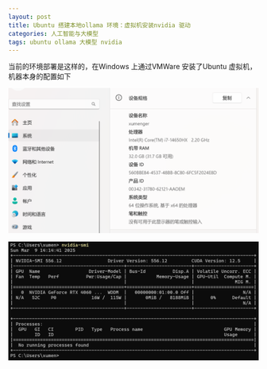 ```yaml
---
layout: post
title: Ubuntu 搭建本地ollama 环境：虚拟机安装nvidia 驱动
categories: 人工智能与大模型
tags: ubuntu ollama 大模型 nvidia 
---
```


当前的环境部署是这样的，在Windows 上通过VMWare 安装了Ubuntu 虚拟机，机器本身的配置如下

![](../media/image/2025-03-09/01.png)

![](../media/image/2025-03-09/02.png)